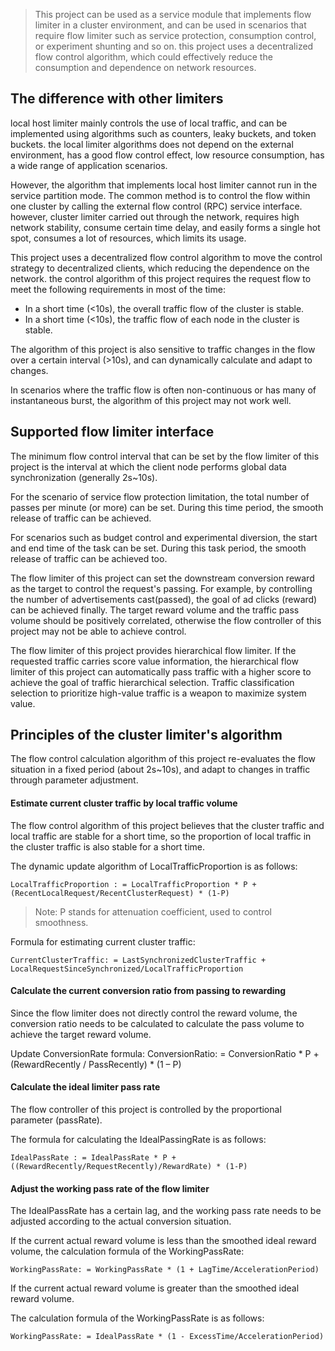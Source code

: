 >This project can be used as a service module that implements flow limiter in a cluster environment, 
>and can be used in scenarios that require flow limiter such as service protection, consumption control, or experiment shunting and so on. 
>this project uses a decentralized flow control algorithm, which could effectively reduce the consumption and dependence on network resources.

## The difference with other limiters
     
local host limiter mainly controls the use of local traffic, 
and can be implemented using algorithms such as counters, leaky buckets, and token buckets. 
the local limiter algorithms  does not depend on the external environment, has a good flow control effect, 
low resource consumption, has a wide range of application scenarios.

However, the algorithm that implements local host limiter cannot run in the service partition mode. 
The common method is to control the flow within one cluster by calling the external flow control (RPC) service interface. 
however, cluster limiter carried out through the network, requires high network stability, consume certain time delay, 
and easily forms a single hot spot, consumes a lot of resources, which limits its usage.

This project uses a decentralized flow control algorithm to move the control strategy to  decentralized clients, 
which reducing the dependence on the network. 
the control algorithm of this project requires the request flow to meet the following requirements in most of the time:
* In a short time (<10s), the overall traffic flow of the cluster is stable.
* In a short time (<10s), the traffic flow of each node in the cluster is stable.
     
The algorithm of this project is also sensitive to traffic changes in the flow over a certain interval (>10s), and can dynamically calculate and adapt to changes.

In scenarios where the traffic flow is often non-continuous or has many of instantaneous burst, the algorithm of this project may not work well.

## Supported flow limiter interface
The minimum flow control interval that can be set by the flow limiter of this project is the interval at which the client node performs global data synchronization (generally 2s~10s). 

For the scenario of service flow protection limitation, the total number of passes per minute (or more) can be set. During this time period, the smooth release of traffic can be achieved. 

For scenarios such as budget control and experimental diversion, the start and end time of the task can be set. During this task period, the smooth release of traffic can be achieved too.

The flow limiter of this project can set the downstream conversion reward as the target to control the request's passing. 
For example, by controlling the number of advertisements cast(passed), the goal of ad clicks (reward) can be achieved finally. 
The target reward volume and the traffic pass volume should be positively correlated, otherwise the flow controller of this project may not be able to achieve control.

The flow limiter of this project provides hierarchical flow limiter. If the requested traffic carries score value information, 
the hierarchical flow limiter of this project can automatically pass traffic with a higher score to achieve the goal of traffic hierarchical selection. 
Traffic classification selection to prioritize high-value traffic is a weapon to maximize system value.

## Principles of the cluster limiter's algorithm
The flow control calculation algorithm of this project re-evaluates the flow situation in a fixed period (about 2s~10s), and adapt to changes in traffic through parameter adjustment.

#### Estimate current cluster traffic by local traffic volume
The flow control algorithm of this project believes that the cluster traffic and local traffic are stable for a short time, 
so the proportion of local traffic in the cluster traffic is also stable for a short time.

The dynamic update algorithm of LocalTrafficProportion is as follows:
    
    LocalTrafficProportion : = LocalTrafficProportion * P + (RecentLocalRequest/RecentClusterRequest) * (1-P)
    
   >Note: P stands for attenuation coefficient, used to control smoothness.

Formula for estimating current cluster traffic:

    CurrentClusterTraffic: = LastSynchronizedClusterTraffic + LocalRequestSinceSynchronized/LocalTrafficProportion
    
    
#### Calculate the current conversion ratio from passing to rewarding
Since the flow limiter does not directly control the reward volume, 
the conversion ratio needs to be calculated to calculate the pass volume to achieve the target reward volume. 

Update ConversionRate formula:
    ConversionRatio: = ConversionRatio * P + (RewardRecently / PassRecently) * (1 – P)

#### Calculate the ideal limiter pass rate
The flow controller of this project is controlled by the proportional parameter (passRate). 

The formula for calculating the IdealPassingRate is as follows:

    IdealPassRate : = IdealPassRate * P + ((RewardRecently/RequestRecently)/RewardRate) * (1-P)
    
#### Adjust the working pass rate of the flow limiter
The IdealPassRate has a certain lag, and the working pass rate needs to be adjusted according to the actual conversion situation.

If the current actual reward volume is less than the smoothed ideal reward volume, 
the calculation formula of the WorkingPassRate:

    WorkingPassRate: = WorkingPassRate * (1 + LagTime/AccelerationPeriod)
 
If the current actual reward volume is greater than the smoothed ideal reward volume. 

The calculation formula of the WorkingPassRate is as follows:

    WorkingPassRate: = IdealPassRate * (1 - ExcessTime/AccelerationPeriod)
    
